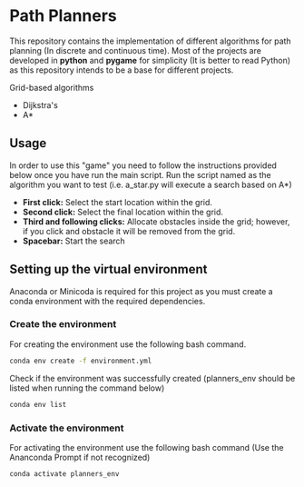 # Path Planners
This repository contains the implementation of different algorithms for path planning (In discrete and continuous time). Most of the projects are developed in **python** and **pygame** for simplicity (It is better to read Python) as this repository intends to be a base for different projects.
 
Grid-based algorithms
* Dijkstra's 
* A*

## Usage
In order to use this "game" you need to follow the instructions provided below once you have run the main script. Run the script named as the algorithm you want to test (i.e. a_star.py will execute a search based on A*)

* **First click:** Select the start location within the grid.
* **Second click:** Select the final location within the grid.
* **Third and following clicks:** Allocate obstacles inside the grid; however, if you click and obstacle it will be removed from the grid.
* **Spacebar:** Start the search

## Setting up the virtual environment
Anaconda or Minicoda is required for this project as you must create a conda environment with the required dependencies.

### Create the environment
For creating the environment use the following bash command.
```bash
conda env create -f environment.yml
```

Check if the environment was successfully created (planners_env should be listed when running the command below)
```bash
conda env list
```

### Activate the environment
For activating the environment use the following bash command (Use the Ananconda Prompt if not recognized)
```bash
conda activate planners_env
```
